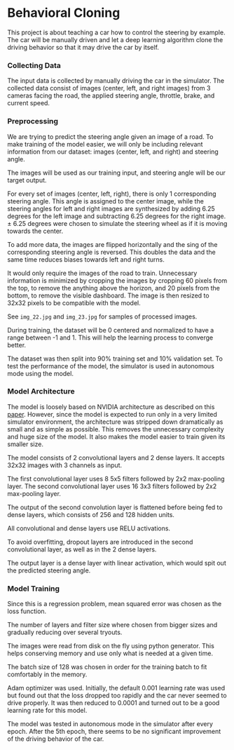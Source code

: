 # Behavioral Cloning

This project is about teaching a car how to control the steering by example. The car will be manually driven and let a deep learning algorithm clone the driving behavior so that it may drive the car by itself.


### Collecting Data

The input data is collected by manually driving the car in the simulator.  The collected data consist of images (center, left, and right images) from 3 cameras facing the road, the applied steering angle, throttle, brake, and current speed.


### Preprocessing

We are trying to predict the steering angle given an image of a road. To make training of the model easier, we will only be including relevant information from our dataset: images (center, left, and right) and steering angle.

The images will be used as our training input, and steering angle will be our target output.

For every set of images (center, left, right), there is only 1 corresponding steering angle. This angle is assigned to the center image, while the steering angles for left and right images are synthesized by adding 6.25 degrees for the left image and subtracting 6.25 degrees for the right image. ± 6.25 degrees were chosen to simulate the steering wheel as if it is moving towards the center.

To add more data, the images are flipped horizontally and the sing of the corresponding steering angle is reversed. This doubles the data and the same time reduces biases towards left and right turns.

It would only require the images of the road to train. Unnecessary information is minimized by cropping the images by cropping 60 pixels from the top, to remove the anything above the horizon, and 20 pixels from the bottom, to remove the visible dashboard. The image is then resized to 32x32 pixels to be compatible with the model.

See `img_22.jpg` and `img_23.jpg` for samples of processed images.

During training, the dataset will be 0 centered and normalized to have a range between -1 and 1. This will help the learning process to converge better.

The dataset was then split into 90% training set and 10% validation set. To test the performance of the model, the simulator is used in autonomous mode using the model.


### Model Architecture


The model is loosely based on NVIDIA architecture as described on this [paper](http://images.nvidia.com/content/tegra/automotive/images/2016/solutions/pdf/end-to-end-dl-using-px.pdf). However, since the model is expected to run only in a very limited simulator environment, the architecture was stripped down dramatically as small and as simple as possible. This removes the unnecessary complexity and huge size of the model. It also makes the model easier to train given its smaller size.

The model consists of 2 convolutional layers and 2 dense layers. It accepts 32x32 images with 3 channels as input.

The first convolutional layer uses 8 5x5 filters followed by 2x2 max-pooling layer.
The second convolutional layer uses 16 3x3 filters followed by 2x2 max-pooling layer.

The output of the second convolution layer is flattened before being fed to dense layers, which consists of 256 and 128 hidden units. 

All convolutional and dense layers use RELU activations.

To avoid overfitting, dropout layers are introduced in the second convolutional layer, as well as in the 2 dense layers.

The output layer is a dense layer with linear activation, which would spit out the predicted steering angle.


### Model Training

Since this is a regression problem, mean squared error was chosen as the loss function.

The number of layers and filter size where chosen from bigger sizes and gradually reducing over several tryouts.

The images were read from disk on the fly using python generator. This helps conserving memory and use only what is needed at a given time.

The batch size of 128 was chosen in order for the training batch to fit comfortably in the memory.

Adam optimizer was used. Initially, the default 0.001 learning rate was used but found out that the loss dropped too rapidly and the car never seemed to drive properly. It was then reduced to 0.0001 and turned out to be a good learning rate for this model.

The model was tested in autonomous mode in the simulator after every epoch. After the 5th epoch, there seems to be no significant improvement of the driving behavior of the car.

